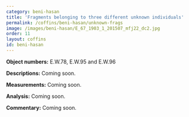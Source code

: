 ```yaml
---
category: beni-hasan
title: 'Fragments belonging to three different unknown individuals'
permalink: /coffins/beni-hasan/unknown-frags
image: /images/beni-hasan/E_67_1903_1_201507_mfj22_dc2.jpg
order: 11
layout: coffins
id: beni-hasan
---
```


**Object numbers:** E.W.78, E.W.95 and E.W.96 

**Descriptions:** Coming soon.

**Measurements:** Coming soon.

**Analysis:** Coming soon.

**Commentary:** Coming soon.
